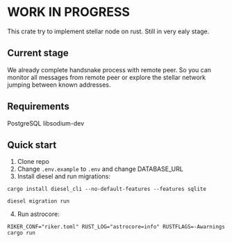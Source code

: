 # WORK IN PROGRESS
This crate try to implement stellar node on rust. Still in very ealy stage.

## Current stage
We already complete handsnake process with remote peer. So you can monitor all messages from remote peer or explore the stellar network jumping between known addresses.

## Requirements
PostgreSQL
libsodium-dev

## Quick start

1. Clone repo
2. Change `.env.example` to `.env` and change DATABASE_URL
3. Install diesel and run migrations:
```
cargo install diesel_cli --no-default-features --features sqlite

diesel migration run
```
4. Run astrocore:
```
RIKER_CONF="riker.toml" RUST_LOG="astrocore=info" RUSTFLAGS=-Awarnings cargo run
```
